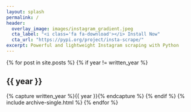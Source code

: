 ```yaml
---
layout: splash
permalink: /
header: 
  overlay_image: images/instagram_gradient.jpeg
  cta_label: "<i class='fa fa-download'></i> Install Now"
  cta_url: "https://pypi.org/project/insta-scrape/"
excerpt: Powerful and lightweight Instagram scraping with Python
---
```


{% for post in site.posts %}
  {% if year != written_year %}
    <h2 id="{{ year | slugify }}" class="archive__subtitle">{{ year }}</h2>
    {% capture written_year %}{{ year }}{% endcapture %}
  {% endif %}
  {% include archive-single.html %}
{% endfor %}